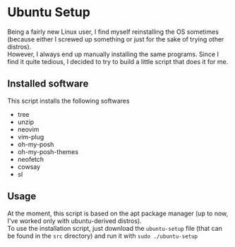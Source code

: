 # Ubuntu Setup
Being a fairly new Linux user, I find myself reinstalling the OS sometimes (because either I screwed up something or just for the sake of trying other distros). <br/>
However, I always end up manually installing the same programs.
Since I find it quite tedious, I decided to try to build a little script that does it for me.

## Installed software
This script installs the following softwares
- tree
- unzip
- neovim
- vim-plug
- oh-my-posh
- oh-my-posh-themes
- neofetch
- cowsay
- sl

## Usage
At the moment, this script is based on the apt package manager (up to now, I've worked only with ubuntu-derived distros). <br/>
To use the installation script, just download the `ubuntu-setup` file (that can be found in the `src` directory) and run it with `sudo ./ubuntu-setup`
